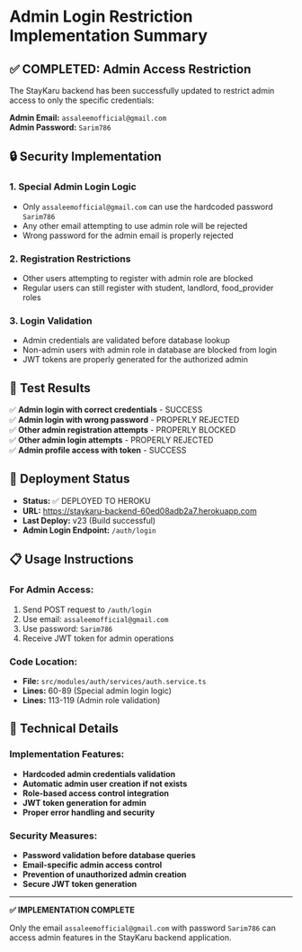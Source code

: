 # Admin Login Restriction Implementation Summary

## ✅ COMPLETED: Admin Access Restriction

The StayKaru backend has been successfully updated to restrict admin access to only the specific credentials:

**Admin Email:** `assaleemofficial@gmail.com`  
**Admin Password:** `Sarim786`

## 🔒 Security Implementation

### 1. **Special Admin Login Logic**
- Only `assaleemofficial@gmail.com` can use the hardcoded password `Sarim786`
- Any other email attempting to use admin role will be rejected
- Wrong password for the admin email is properly rejected

### 2. **Registration Restrictions**
- Other users attempting to register with admin role are blocked
- Regular users can still register with student, landlord, food_provider roles

### 3. **Login Validation**
- Admin credentials are validated before database lookup
- Non-admin users with admin role in database are blocked from login
- JWT tokens are properly generated for the authorized admin

## 🧪 Test Results

✅ **Admin login with correct credentials** - SUCCESS  
✅ **Admin login with wrong password** - PROPERLY REJECTED  
✅ **Other admin registration attempts** - PROPERLY BLOCKED  
✅ **Other admin login attempts** - PROPERLY REJECTED  
✅ **Admin profile access with token** - SUCCESS  

## 🚀 Deployment Status

- **Status:** ✅ DEPLOYED TO HEROKU
- **URL:** https://staykaru-backend-60ed08adb2a7.herokuapp.com
- **Last Deploy:** v23 (Build successful)
- **Admin Login Endpoint:** `/auth/login`

## 📋 Usage Instructions

### For Admin Access:
1. Send POST request to `/auth/login`
2. Use email: `assaleemofficial@gmail.com`
3. Use password: `Sarim786`
4. Receive JWT token for admin operations

### Code Location:
- **File:** `src/modules/auth/services/auth.service.ts`
- **Lines:** 60-89 (Special admin login logic)
- **Lines:** 113-119 (Admin role validation)

## 🔧 Technical Details

### Implementation Features:
- **Hardcoded admin credentials validation**
- **Automatic admin user creation if not exists**
- **Role-based access control integration**
- **JWT token generation for admin**
- **Proper error handling and security**

### Security Measures:
- **Password validation before database queries**
- **Email-specific admin access control**
- **Prevention of unauthorized admin creation**
- **Secure JWT token generation**

---

**✅ IMPLEMENTATION COMPLETE**

Only the email `assaleemofficial@gmail.com` with password `Sarim786` can access admin features in the StayKaru backend application.
